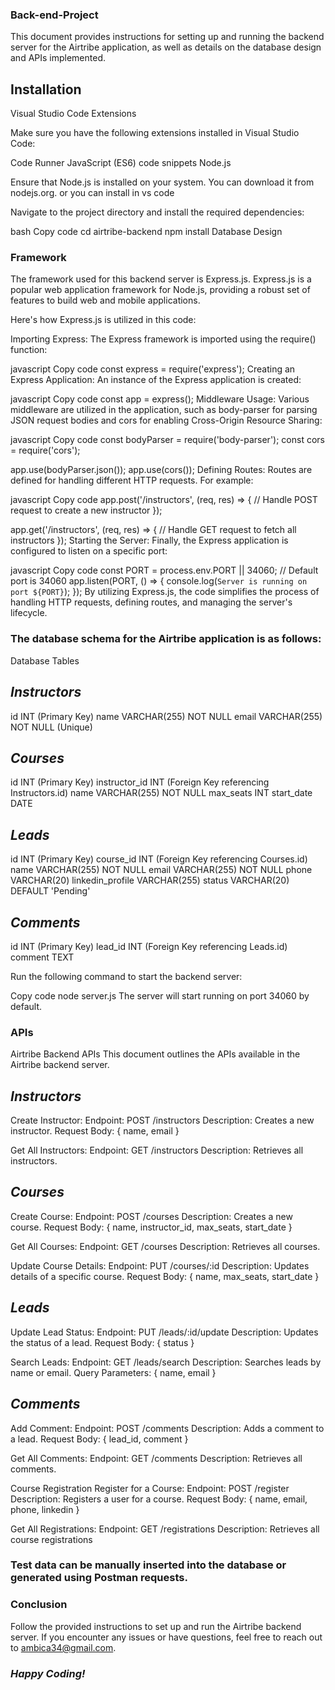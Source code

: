 ### **Back-end-Project**


This document provides instructions for setting up and running the backend server for the Airtribe application, as well as details on the database design and APIs implemented.

## **Installation**

Visual Studio Code Extensions

Make sure you have the following extensions installed in Visual Studio Code:

Code Runner
JavaScript (ES6) code snippets
Node.js

Ensure that Node.js is installed on your system. You can download it from nodejs.org. 
or 
you can install in vs code 


Navigate to the project directory and install the required dependencies:

bash
Copy code
cd airtribe-backend
npm install
Database Design

### **Framework**

The framework used for this backend server is Express.js. Express.js is a popular web application framework for Node.js, providing a robust set of features to build web and mobile applications.

Here's how Express.js is utilized in this code:

Importing Express: The Express framework is imported using the require() function:

javascript
Copy code
const express = require('express');
Creating an Express Application: An instance of the Express application is created:

javascript
Copy code
const app = express();
Middleware Usage: Various middleware are utilized in the application, such as body-parser for parsing JSON request bodies and cors for enabling Cross-Origin Resource Sharing:

javascript
Copy code
const bodyParser = require('body-parser');
const cors = require('cors');

app.use(bodyParser.json());
app.use(cors());
Defining Routes: Routes are defined for handling different HTTP requests. For example:

javascript
Copy code
app.post('/instructors', (req, res) => {
  // Handle POST request to create a new instructor
});

app.get('/instructors', (req, res) => {
  // Handle GET request to fetch all instructors
});
Starting the Server: Finally, the Express application is configured to listen on a specific port:

javascript
Copy code
const PORT = process.env.PORT || 34060; // Default port is 34060
app.listen(PORT, () => {
  console.log(`Server is running on port ${PORT}`);
});
By utilizing Express.js, the code simplifies the process of handling HTTP requests, defining routes, and managing the server's lifecycle.





### **The database schema for the Airtribe application is as follows:**

Database Tables
## *Instructors*
id INT (Primary Key)
name VARCHAR(255) NOT NULL
email VARCHAR(255) NOT NULL (Unique)

## *Courses*
id INT (Primary Key)
instructor_id INT (Foreign Key referencing Instructors.id)
name VARCHAR(255) NOT NULL
max_seats INT
start_date DATE

## *Leads*
id INT (Primary Key)
course_id INT (Foreign Key referencing Courses.id)
name VARCHAR(255) NOT NULL
email VARCHAR(255) NOT NULL
phone VARCHAR(20)
linkedin_profile VARCHAR(255)
status VARCHAR(20) DEFAULT 'Pending'

## *Comments*
id INT (Primary Key)
lead_id INT (Foreign Key referencing Leads.id)
comment TEXT

Run the following command to start the backend server:

Copy code
node server.js
The server will start running on port 34060 by default.

### **APIs**

Airtribe Backend APIs
This document outlines the APIs available in the Airtribe backend server.

## *Instructors*

Create Instructor:
Endpoint: POST /instructors
Description: Creates a new instructor.
Request Body: { name, email }

Get All Instructors:
Endpoint: GET /instructors
Description: Retrieves all instructors.

## *Courses*

Create Course:
Endpoint: POST /courses
Description: Creates a new course.
Request Body: { name, instructor_id, max_seats, start_date }

Get All Courses:
Endpoint: GET /courses
Description: Retrieves all courses.

Update Course Details:
Endpoint: PUT /courses/:id
Description: Updates details of a specific course.
Request Body: { name, max_seats, start_date }

## *Leads*

Update Lead Status:
Endpoint: PUT /leads/:id/update
Description: Updates the status of a lead.
Request Body: { status }

Search Leads:
Endpoint: GET /leads/search
Description: Searches leads by name or email.
Query Parameters: { name, email }

## *Comments*

Add Comment:
Endpoint: POST /comments
Description: Adds a comment to a lead.
Request Body: { lead_id, comment }

Get All Comments:
Endpoint: GET /comments
Description: Retrieves all comments.

Course Registration
Register for a Course:
Endpoint: POST /register
Description: Registers a user for a course.
Request Body: { name, email, phone, linkedin }

Get All Registrations:
Endpoint: GET /registrations
Description: Retrieves all course registrations

### **Test data can be manually inserted into the database or generated using Postman requests.**

### Conclusion
Follow the provided instructions to set up and run the Airtribe backend server. If you encounter any issues or have questions, feel free to reach out to ambica34@gmail.com.

### *Happy Coding!*
